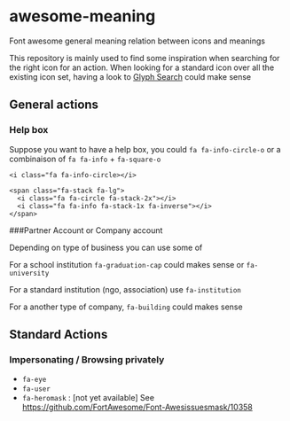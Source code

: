 awesome-meaning
===============

Font awesome general meaning relation between icons and meanings

This repository is mainly used to find some inspiration when searching for the right icon for an action. When looking for a standard icon over all the existing icon set, having a look to [Glyph Search](http://glyphsearch.com/) could make sense

## General actions
### Help box
Suppose you want to have a help box, you could `fa fa-info-circle-o` or a combinaison of `fa fa-info` + `fa-square-o`
```
<i class="fa fa-info-circle></i>

```

```
<span class="fa-stack fa-lg">
  <i class="fa fa-circle fa-stack-2x"></i>
  <i class="fa fa-info fa-stack-1x fa-inverse"></i>
</span>
```

###Partner Account or Company account

Depending on type of business you can use some of 

For a school institution `fa-graduation-cap` could makes sense or `fa-university`

For a standard institution (ngo, association) use `fa-institution`

For a another type of company, `fa-building` could makes sense

## Standard Actions
### Impersonating / Browsing privately

* `fa-eye`
* `fa-user`
* `fa-heromask` : [not yet available] See https://github.com/FortAwesome/Font-Awesissuesmask/10358
